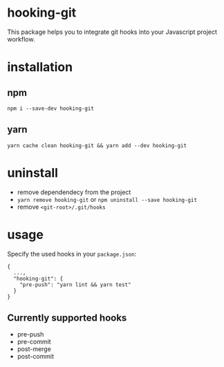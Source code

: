 # hooking-git

This package helps you to integrate git hooks into your Javascript project workflow.

# installation

## npm

`npm i --save-dev hooking-git`

## yarn

`yarn cache clean hooking-git && yarn add --dev hooking-git`

# uninstall
- remove dependendecy from the project
- `yarn remove hooking-git` or `npm uninstall --save hooking-git`
- remove `<git-root>/.git/hooks`

# usage

Specify the used hooks in your `package.json`:

```
{
  ...,
  "hooking-git": {
    "pre-push": "yarn lint && yarn test"
  }
}
```

## Currently supported hooks
- pre-push
- pre-commit
- post-merge
- post-commit
